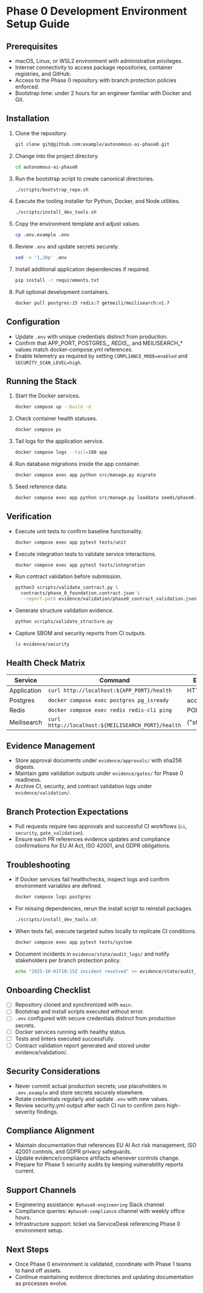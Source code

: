 # Phase 0 Development Environment Setup Guide

## Prerequisites
- macOS, Linux, or WSL2 environment with administrative privileges.
- Internet connectivity to access package repositories, container registries, and GitHub.
- Access to the Phase 0 repository with branch protection policies enforced.
- Bootstrap time: under 2 hours for an engineer familiar with Docker and Git.

## Installation
1. Clone the repository.
   ```bash
   git clone git@github.com:example/autonomous-ai-phase0.git
   ```
2. Change into the project directory.
   ```bash
   cd autonomous-ai-phase0
   ```
3. Run the bootstrap script to create canonical directories.
   ```bash
   ./scripts/bootstrap_repo.sh
   ```
4. Execute the tooling installer for Python, Docker, and Node utilities.
   ```bash
   ./scripts/install_dev_tools.sh
   ```
5. Copy the environment template and adjust values.
   ```bash
   cp .env.example .env
   ```
6. Review `.env` and update secrets securely.
   ```bash
   sed -n '1,20p' .env
   ```
7. Install additional application dependencies if required.
   ```bash
   pip install -r requirements.txt
   ```
8. Pull optional development containers.
   ```bash
   docker pull postgres:15 redis:7 getmeili/meilisearch:v1.7
   ```

## Configuration
- Update `.env` with unique credentials distinct from production.
- Confirm that APP_PORT, POSTGRES_*, REDIS_*, and MEILISEARCH_* values match docker-compose.yml references.
- Enable telemetry as required by setting `COMPLIANCE_MODE=enabled` and `SECURITY_SCAN_LEVEL=high`.

## Running the Stack
1. Start the Docker services.
   ```bash
   docker compose up --build -d
   ```
2. Check container health statuses.
   ```bash
   docker compose ps
   ```
3. Tail logs for the application service.
   ```bash
   docker compose logs --tail=100 app
   ```
4. Run database migrations inside the app container.
   ```bash
   docker compose exec app python src/manage.py migrate
   ```
5. Seed reference data.
   ```bash
   docker compose exec app python src/manage.py loaddata seeds/phase0.json
   ```

## Verification
- Execute unit tests to confirm baseline functionality.
  ```bash
  docker compose exec app pytest tests/unit
  ```
- Execute integration tests to validate service interactions.
  ```bash
  docker compose exec app pytest tests/integration
  ```
- Run contract validation before submission.
  ```bash
  python3 scripts/validate_contract.py \
    contracts/phase_0_foundation.contract.json \
    --report-path evidence/validation/phase0_contract_validation.json
  ```
- Generate structure validation evidence.
  ```bash
  python scripts/validate_structure.py
  ```
- Capture SBOM and security reports from CI outputs.
  ```bash
  ls evidence/security
  ```

## Health Check Matrix
| Service      | Command                                                    | Expected Result |
|--------------|------------------------------------------------------------|-----------------|
| Application  | `curl http://localhost:${APP_PORT}/health`                 | HTTP 200        |
| Postgres     | `docker compose exec postgres pg_isready`                  | accepts connections |
| Redis        | `docker compose exec redis redis-cli ping`                 | PONG            |
| Meilisearch  | `curl http://localhost:${MEILISEARCH_PORT}/health`         | {"status":"available"} |

## Evidence Management
- Store approval documents under `evidence/approvals/` with sha256 digests.
- Maintain gate validation outputs under `evidence/gates/` for Phase 0 readiness.
- Archive CI, security, and contract validation logs under `evidence/validation/`.

## Branch Protection Expectations
- Pull requests require two approvals and successful CI workflows (`ci`, `security`, `gate_validation`).
- Ensure each PR references evidence updates and compliance confirmations for EU AI Act, ISO 42001, and GDPR obligations.

## Troubleshooting
- If Docker services fail healthchecks, inspect logs and confirm environment variables are defined.
  ```bash
  docker compose logs postgres
  ```
- For missing dependencies, rerun the install script to reinstall packages.
  ```bash
  ./scripts/install_dev_tools.sh
  ```
- When tests fail, execute targeted suites locally to replicate CI conditions.
  ```bash
  docker compose exec app pytest tests/system
  ```
- Document incidents in `evidence/state/audit_logs/` and notify stakeholders per branch protection policy.
  ```bash
  echo "2025-10-01T10:15Z incident resolved" >> evidence/state/audit_logs/phase0.log
  ```

## Onboarding Checklist
- [ ] Repository cloned and synchronized with `main`.
- [ ] Bootstrap and install scripts executed without error.
- [ ] `.env` configured with secure credentials distinct from production secrets.
- [ ] Docker services running with healthy status.
- [ ] Tests and linters executed successfully.
- [ ] Contract validation report generated and stored under evidence/validation/.

## Security Considerations
- Never commit actual production secrets; use placeholders in `.env.example` and store secrets securely elsewhere.
- Rotate credentials regularly and update `.env` with new values.
- Review security.yml output after each CI run to confirm zero high-severity findings.

## Compliance Alignment
- Maintain documentation that references EU AI Act risk management, ISO 42001 controls, and GDPR privacy safeguards.
- Update evidence/compliance artifacts whenever controls change.
- Prepare for Phase 5 security audits by keeping vulnerability reports current.

## Support Channels
- Engineering assistance: `#phase0-engineering` Slack channel.
- Compliance queries: `#phase0-compliance` channel with weekly office hours.
- Infrastructure support: ticket via ServiceDesk referencing Phase 0 environment setup.

## Next Steps
- Once Phase 0 environment is validated, coordinate with Phase 1 teams to hand off assets.
- Continue maintaining evidence directories and updating documentation as processes evolve.
